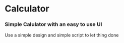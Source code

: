 # Calculator

<h3>Simple Calulator with an easy to use UI</h3>
<p>Use a simple design and simple script to let thing done</p>
